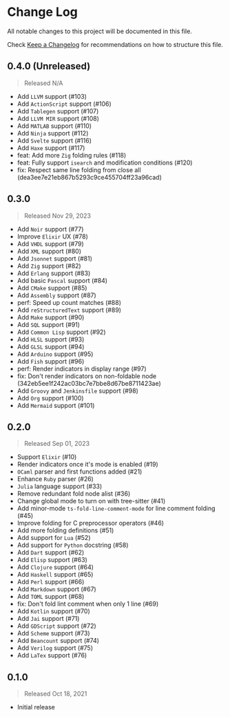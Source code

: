 # Change Log

All notable changes to this project will be documented in this file.

Check [Keep a Changelog](http://keepachangelog.com/) for recommendations on how to structure this file.


## 0.4.0 (Unreleased)
> Released N/A

* Add `LLVM` support (#103)
* Add `ActionScript` support (#106)
* Add `Tablegen` support (#107)
* Add `LLVM MIR` support (#108)
* Add `MATLAB` support (#110)
* Add `Ninja` support (#112)
* Add `Svelte` support (#116)
* Add `Haxe` support (#117)
* feat: Add more `Zig` folding rules (#118)
* feat: Fully support `isearch` and modification conditions (#120)
* fix: Respect same line folding from close all (dea3ee7e21eb867b5293c9ce455704ff23a96cad)

## 0.3.0
> Released Nov 29, 2023

* Add `Noir` support (#77)
* Improve `Elixir` UX (#78)
* Add `VHDL` support (#79)
* Add `XML` support (#80)
* Add `Jsonnet` support (#81)
* Add `Zig` support (#82)
* Add `Erlang` support (#83)
* Add basic `Pascal` support (#84)
* Add `CMake` support (#85)
* Add `Assembly` support (#87)
* perf: Speed up count matches (#88)
* Add `reStructuredText` support (#89)
* Add `Make` support (#90)
* Add `SQL` support (#91)
* Add `Common Lisp` support (#92)
* Add `HLSL` support (#93)
* Add `GLSL` support (#94)
* Add `Arduino` support (#95)
* Add `Fish` support (#96)
* perf: Render indicators in display range (#97)
* fix: Don't render indicators on non-foldable node (342eb5ee1f242ac03bc7e7bbe8d67be8711423ae)
* Add `Groovy` and `Jenkinsfile` support (#98)
* Add `Org` support (#100)
* Add `Mermaid` support (#101)

## 0.2.0
> Released Sep 01, 2023

* Support `Elixir` (#10)
* Render indicators once it's mode is enabled (#19)
* `OCaml` parser and first functions added (#21)
* Enhance `Ruby` parser (#26)
* `Julia` language support (#33)
* Remove redundant fold node alist (#36)
* Change global mode to turn on with tree-sitter (#41)
* Add minor-mode `ts-fold-line-comment-mode` for line comment folding (#45)
* Improve folding for C preprocessor operators (#46)
* Add more folding definitions (#51)
* Add support for `Lua` (#52)
* Add support for `Python` docstring (#58)
* Add `Dart` support (#62)
* Add `Elisp` support (#63)
* Add `Clojure` support (#64)
* Add `Haskell` support (#65)
* Add `Perl` support (#66)
* Add `Markdown` support (#67)
* Add `TOML` support (#68)
* fix: Don't fold lint comment when only 1 line (#69)
* Add `Kotlin` support (#70)
* Add `Jai` support (#71)
* Add `GDScript` support (#72)
* Add `Scheme` support (#73)
* Add `Beancount` support (#74)
* Add `Verilog` support (#75)
* Add `LaTex` support (#76)

## 0.1.0
> Released Oct 18, 2021

* Initial release
